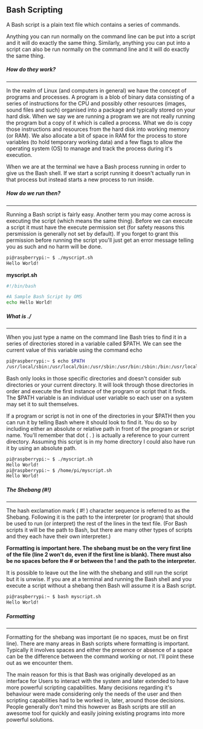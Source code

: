 ## Bash Scripting

A Bash script is a plain text file which contains a series of commands.

Anything you can run normally on the command line can be put into a script and it will do exactly the same thing. Similarly, anything you can put into a script can also be run normally on the command line and it will do exactly the same thing.

##### How do they work?

---
In the realm of Linux (and computers in general) we have the concept of programs and processes. A program is a blob of binary data consisting of a series of instructions for the CPU and possibly other resources (images, sound files and such) organised into a package and typically stored on your hard disk. When we say we are running a program we are not really running the program but a copy of it which is called a process. What we do is copy those instructions and resources from the hard disk into working memory (or RAM). We also allocate a bit of space in RAM for the process to store variables (to hold temporary working data) and a few flags to allow the operating system (OS) to manage and track the process during it's execution.

When we are at the terminal we have a Bash process running in order to give us the Bash shell. If we start a script running it doesn't actually run in that process but instead starts a new process to run inside.

##### How do we run then?

---
Running a Bash script is fairly easy. Another term you may come across is executing the script (which means the same thing). Before we can execute a script it must have the execute permission set (for safety reasons this persmission is generally not set by default). If you forget to grant this permission before running the script you'll just get an error message telling you as such and no harm will be done.

~~~bash
pi@raspberrypi:~ $ ./myscript.sh
Hello World!
~~~

**myscript.sh**
~~~bash
#!/bin/bash

#A Sample Bash Script by OMS
echo Hello World!
~~~

##### What is ./

---

When you just type a name on the command line Bash tries to find it in a series of directories stored in a variable called $PATH. We can see the current value of this variable using the command echo

~~~bash
pi@raspberrypi:~ $ echo $PATH
/usr/local/sbin:/usr/local/bin:/usr/sbin:/usr/bin:/sbin:/bin:/usr/local/games:/usr/games:/opt/bin
~~~

Bash only looks in those specific directories and doesn't consider sub directories or your current directory. It will look through those directories in order and execute the first instance of the program or script that it finds.
The $PATH variable is an individual user variable so each user on a system may set it to suit themselves.

If a program or script is not in one of the directories in your $PATH then you can run it by telling Bash where it should look to find it. You do so by including either an absolute or relative path in front of the program or script name. You'll remember that dot ( . ) is actually a reference to your current directory. Assuming this script is in my home directory I could also have run it by using an absolute path.

~~~bash
pi@raspberrypi:~ $ ./myscript.sh
Hello World!
pi@raspberrypi:~ $ /home/pi/myscript.sh
Hello World!
~~~

##### The Shebang (#!)

---

The hash exclamation mark ( #! ) character sequence is referred to as the Shebang. Following it is the path to the interpreter (or program) that should be used to run (or interpret) the rest of the lines in the text file. (For Bash scripts it will be the path to Bash, but there are many other types of scripts and they each have their own interpreter.)

**Formatting is important here. The shebang must be on the very first line of the file (line 2 won't do, even if the first line is blank). There must also be no spaces before the # or between the ! and the path to the interpreter.**

It is possible to leave out the line with the shebang and still run the script but it is unwise. If you are at a terminal and running the Bash shell and you execute a script without a shebang then Bash will assume it is a Bash script.

~~~bash
pi@raspberrypi:~ $ bash myscript.sh
Hello World!
~~~

##### Formatting

---

Formatting for the shebang was important (ie no spaces, must be on first line). There are many areas in Bash scripts where formatting is important. Typically it involves spaces and either the presence or absence of a space can be the difference between the command working or not. I'll point these out as we encounter them.

The main reason for this is that Bash was originally developed as an interface for Users to interact with the system and later extended to have more powerful scripting capabilities. Many decisions regarding it's behaviour were made considering only the needs of the user and then scripting capabilities had to be worked in, later, around those decisions. People generally don't mind this however as Bash scripts are still an awesome tool for quickly and easily joining existing programs into more powerful solutions.

